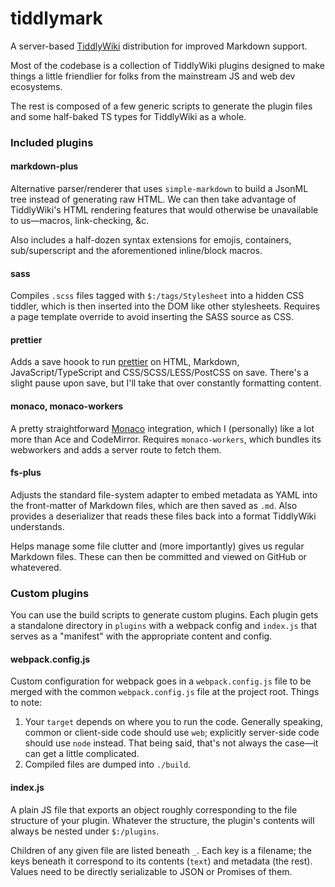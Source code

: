 # tiddlymark

A server-based [TiddlyWiki](https://tiddlywiki.com/) distribution for improved
Markdown support.

Most of the codebase is a collection of TiddlyWiki plugins designed to make
things a little friendlier for folks from the mainstream JS and web dev
ecosystems.

The rest is composed of a few generic scripts to generate the plugin files and
some half-baked TS types for TiddlyWiki as a whole.

### Included plugins

#### markdown-plus

Alternative parser/renderer that uses `simple-markdown` to build a JsonML tree
instead of generating raw HTML. We can then take advantage of TiddlyWiki's HTML
rendering features that would otherwise be unavailable to us&mdash;macros,
link-checking, &amp;c.

Also includes a half-dozen syntax extensions for emojis, containers,
sub/superscript and the aforementioned inline/block macros.

#### sass

Compiles `.scss` files tagged with `$:/tags/Stylesheet` into a hidden CSS
tiddler, which is then inserted into the DOM like other stylesheets. Requires a
page template override to avoid inserting the SASS source as CSS.

#### prettier

Adds a save hoook to run [prettier](https://prettier.io) on HTML, Markdown,
JavaScript/TypeScript and CSS/SCSS/LESS/PostCSS on save. There's a slight pause
upon save, but I'll take that over constantly formatting content.

#### monaco, monaco-workers

A pretty straightforward [Monaco](https://github.com/Microsoft/monaco-editor)
integration, which I (personally) like a lot more than Ace and CodeMirror.
Requires `monaco-workers`, which bundles its webworkers and adds a server route
to fetch them.

#### fs-plus

Adjusts the standard file-system adapter to embed metadata as YAML into the
front-matter of Markdown files, which are then saved as `.md`. Also provides a
deserializer that reads these files back into a format TiddlyWiki understands.

Helps manage some file clutter and (more importantly) gives us regular Markdown
files. These can then be committed and viewed on GitHub or whatevered.

### Custom plugins

You can use the build scripts to generate custom plugins. Each plugin gets a
standalone directory in `plugins` with a webpack config and `index.js` that
serves as a "manifest" with the appropriate content and config.

#### webpack.config.js

Custom configuration for webpack goes in a `webpack.config.js` file to be merged
with the common `webpack.config.js` file at the project root. Things to note:

1. Your `target` depends on where you to run the code. Generally speaking,
   common or client-side code should use `web`; explicitly server-side code
   should use `node` instead. That being said, that's not always the case—it can
   get a little complicated.
2. Compiled files are dumped into `./build`.

#### index.js

A plain JS file that exports an object roughly corresponding to the file
structure of your plugin. Whatever the structure, the plugin's contents will
always be nested under `$:/plugins`.

Children of any given file are listed beneath `_`. Each key is a filename; the
keys beneath it correspond to its contents (`text`) and metadata (the rest).
Values need to be directly serializable to JSON or Promises of them.
